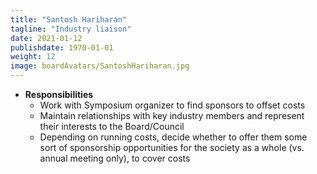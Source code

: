 ```yaml
---
title: "Santosh Hariharan"
tagline: "Industry liaison"
date: 2021-01-12
publishdate: 1970-01-01
weight: 12
image: boardAvatars/SantoshHariharan.jpg
---
```



- **Responsibilities**
  - Work with Symposium organizer to find sponsors to offset costs
  - Maintain relationships with key industry members and represent their interests to the Board/Council
  - Depending on running costs, decide whether to offer them some sort of sponsorship opportunities for the society as a whole (vs. annual meeting only), to cover costs 
